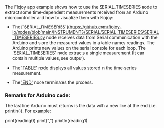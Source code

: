The Flojoy app example shows how to use the SERIAL_TIMESERIES node to extract some time-dependent measurements
received from an Arduino microcontroller and how to visualize them with Flojoy:


- The ['SERIAL_TIMESERIES'](https://github.com/flojoy-io/nodes/blob/main/INSTRUMENTS/SERIAL/SERIAL_TIMESERIES/SERIAL_TIMESERIES.py node receives data from Serial communication with the Arduino and store the measured values in a table names readings. The Arduino prints new values on the serial console for each loop. The ['SERIAL_TIMESERIES'](https://github.com/flojoy-io/nodes/blob/main/INSTRUMENTS/LABJACK/LABJACKU3/KEITHLEY2400.py) node extracts a single measurement (It can contain multiple values, see output).


- The ['TABLE'](https://github.com/flojoy-io/nodes/blob/main/VISUALIZERS/PLOTLY/TABLE/TABLE.py) node displays all values stored in the time-series measurement.


- The ['END'](https://github.com/flojoy-io/nodes/blob/main/LOGIC_GATES/TERMINATORS/END.py) node terminates the process.


### Remarks for Arduino code:
   The last line Arduino must returns is the
   data with a new line at the end (i.e. println()).
   For example:


   print(reading0)
   print(",")
   println(reading1)


